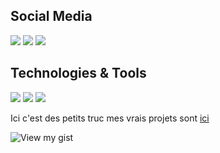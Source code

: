 ## Social Media
![](https://img.shields.io/badge/Website-endwiz.fr-informational)
![](https://img.shields.io/badge/Twitter-@EndwizJoestar-informational)
![](https://img.shields.io/badge/Instagram-@EndwizRui-informational)

## Technologies & Tools
![](https://img.shields.io/badge/OS-Windows_10_Lite-success)
![](https://img.shields.io/badge/Editor-IntellJ_IDEA-success)
![](https://img.shields.io/badge/Favorite%20Language-Java-success)

Ici c'est des petits truc mes vrais projets sont [ici](https://github.com/Endwiz-Corp)

![View my gist](https://gist.github.com/Endwiz)
